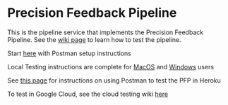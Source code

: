 # Precision Feedback Pipeline
This is the pipeline service that implements the Precision Feedback Pipeline.
See the [wiki page](https://github.com/Display-Lab/precision-feedback-pipeline/wiki) to learn how to test the pipeline.

Start [here](https://github.com/Display-Lab/precision-feedback-pipeline/wiki/Postman-Testing-Workflow) with Postman setup instructions

Local Testing instructions are complete for [MacOS](https://github.com/Display-Lab/precision-feedback-pipeline/wiki/Testing-Local-MacOS-Pipeline) and [Windows](https://github.com/Display-Lab/precision-feedback-pipeline/wiki/Testing-Local-Windows-Pipeline) users

See [this page](https://github.com/Display-Lab/precision-feedback-pipeline/wiki/Testing-with-Heroku) for instructions on using Postman to test the PFP in Heroku

To test in Google Cloud, see the cloud testing wiki [here](https://github.com/Display-Lab/precision-feedback-pipeline/wiki/Testing-with-Google-Cloud/_edit)
<!--
To test the pipeline hosted in heroku:
1. Download, postman app from ```https://www.postman.com/downloads/``` and install it.

2. send a POST request  to the ip address ```https://pfpapi.herokuapp.com/createprecisionfeedback/```
with the details present in input_message.json using the postman app.
3. If you are running the pipeline in heroku have the debug="no" in input

To test the pipeline locally:

1. Install poetry using the command ```pip install poetry```(assuming that python and pip are already installed in the computer in which you test locally)

2. Once poetry is installed- use the following command to install the package dependencies
    ```poetry install```

3. In command line where pfp_api codebase is existing,type the command -``` poetry run uvicorn main:app --reload```

4. Download ,postman app from ```https://www.postman.com/downloads/``` and install it.

5. Send a POST request to the ip address ```127.0.0.1:8000/createprecisionfeedback/``` with details present in [input_message.json](input_message.json) using the postman app

6. If you are running the pipeline locally and want to see intermediate files have the debug="yes" in input_message.json 

7. if you want to set export variable for the causal pathways in the pipeline, you can do so by using the   command
    poetry export PATHWAYS=https://github.com/Display-Lab/knowledge-base/tree/main/causal_pathways
    poetry export measures=https://raw.githubusercontent.com/Display-Lab/knowledge-base/main/measures.json
    poetry export templates=https://github.com/Display-Lab/knowledge-base/tree/main/message_templates
    or
    export PATHWAYS=/Users/username/knowledge-base/causal_pathways
    export templates=/Users/username/knowledge-base/templates
    export measures='file:///Users/username/knowledge-base/measures.json'
    

    Then use the command
    poetry uvicorn main:app --reload



To test the pipeline service hosted in Google cloud platform of Michigan Medicine

1. Login to your umich level 1 account
2. Open google chrome  and try accessing anyone of the links below
    
        https://pfp.test.app.med.umich.edu/, 
        https://pfp.lab.app.med.umich.edu/,
        https://pfp.prod.app.med.umich.edu/
        
3. If the request resulted in a failure message- reach out to Display lab administrator and request them to add you to displaylab-dev@umich.edu Mcommunity group
4. If your request to above links were successful, download postman from the link "https://www.postman.com/downloads/" and install it in your computer.

5. Open google chrome and install the postman interceptor plugin
6. open the postman desktop app, at the bottom there is a satelite icon call capture requests and go to via interceptor and enable capture request there, alternatively you can capture request from the google chrome postman plugin
7. Again at the bottom of the postman desktop app you should see a cookie icon. Click on the icon and select the sync cookies add "google.com" and 

        https://pfp.test.app.med.umich.edu/, 
        https://pfp.lab.app.med.umich.edu/,
        https://pfp.prod.app.med.umich.edu/
        
  and click sync cookies

8. go to the new request of postman try any one of the following links


        https://pfp.test.app.med.umich.edu/, 
        https://pfp.lab.app.med.umich.edu/,
        https://pfp.prod.app.med.umich.edu/ 
        
        
    You should see a succesful response
9. Convert the request from Get to post, Add the contents of input message to the body part of the request and change the url to any one of the following links


        https://pfp.test.app.med.umich.edu/createprecisionfeedback, 
        https://pfp.lab.app.med.umich.edu/createprecisionfeedback, 
        https://pfp.prod.app.med.umich.edu/createprecisionfeedback
-->
